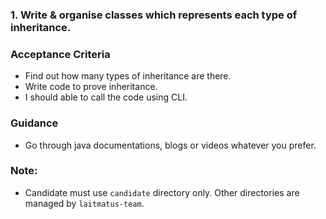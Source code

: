 
### 1. Write & organise classes which represents each type of inheritance.

### Acceptance Criteria

* Find out how many types of inheritance are there. 
* Write code to prove inheritance.
* I should able to call the code using CLI.

### Guidance 
* Go through java documentations, blogs or videos whatever you prefer.

### Note: 
* Candidate must use `candidate` directory only. Other directories are managed by `laitmatus-team`.